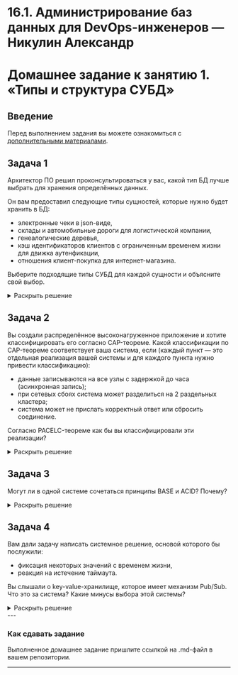 # 16.1. Администрирование баз данных для DevOps-инженеров — Никулин Александр
# Домашнее задание к занятию 1. «Типы и структура СУБД»

## Введение

Перед выполнением задания вы можете ознакомиться с 
[дополнительными материалами](https://github.com/netology-code/virt-homeworks/tree/virt-11/additional).

## Задача 1

Архитектор ПО решил проконсультироваться у вас, какой тип БД 
лучше выбрать для хранения определённых данных.

Он вам предоставил следующие типы сущностей, которые нужно будет хранить в БД:

- электронные чеки в json-виде,
- склады и автомобильные дороги для логистической компании,
- генеалогические деревья,
- кэш идентификаторов клиентов с ограниченным временем жизни для движка аутенфикации,
- отношения клиент-покупка для интернет-магазина.

Выберите подходящие типы СУБД для каждой сущности и объясните свой выбор.

<details>
  <summary>Раскрыть решение</summary>

  - электронные чеки в json-виде
    * Думаю для данных целей подойдет Документоориентированное решение. Т.к. мы точно не знаем какие будут позиции в чеки или они могут быть разнородными, а сохранять весь документ с данными с привзякой в чеку, удобнее.
  - склады и автомобильные дороги для логистической компании,
    * Для данной задачи подойдут Графовые БД. Что позволит нам вычислять какие-то оптимальные маршруты между точками.
  - генеалогические деревья,
    * Для данной задачи сетевые БД потому, что у потомка может быть несколько связей с родителями.
  - кэш идентификаторов клиентов с ограниченным временем жизни для движка аутенфикации,
    * Тут подойдут больше БД по типу ключ-значение. 
  - отношения клиент-покупка для интернет-магазина.
    * Тут наверное всё же по классике, реляционные БД. Здесь будет возможность и вести учет клиентов и товаров и их взаимосвязию. Дабы в таких случаях требуется четкое соовтествие и согласованность данных. 
  
</details>

## Задача 2

Вы создали распределённое высоконагруженное приложение и хотите классифицировать его согласно 
CAP-теореме. Какой классификации по CAP-теореме соответствует ваша система, если 
(каждый пункт — это отдельная реализация вашей системы и для каждого пункта нужно привести классификацию):

- данные записываются на все узлы с задержкой до часа (асинхронная запись);
- при сетевых сбоях система может разделиться на 2 раздельных кластера;
- система может не прислать корректный ответ или сбросить соединение.

Согласно PACELC-теореме как бы вы классифицировали эти реализации?

<details>
  <summary>Раскрыть решение</summary>
  
  - данные записываются на все узлы с задержкой до часа (асинхронная запись);
    * По теореме CAP к AP: AP (availability + partition tolerance – consistency) - не гарантирует целостность данных, обеспечивая их доступность и устойчивость к разделению, например, как в распределённых веб-кешах и DNS. Так как данные записываются асинхронно, то возможна ситуация что данные будут не согласованы.
    * По теореме PACELC: Система PA/EL, так как не обеспечивается согласованность данных или PA/EC, если работает один узел.
  - при сетевых сбоях система может разделиться на 2 раздельных кластера;
    * По теореме CAP к CA: CA (availability + consistency – partition tolerance) — когда данные во всех узлах кластера согласованы и доступны, но неустойчивы к разделению.
    * По теореме PACELC:  PA или PC
  - система может не прислать корректный ответ или сбросить соединение.
    * По теореме CAP к CP: CP (consistency + partition tolerance – availability) в каждый момент обеспечивает целостность данных и способна работать в условиях распада в ущерб доступности, не выдавая отклик на запрос. Устойчивость к разделению требует дублирования изменений во всех узлах системы, что реализуется с помощью распределённых пессимистических блокировок для сохранения целостности. Так как система может сбросить ответ, в пользу согласованности данных.
    * По теореме PACELC: PC или EC
  
</details>

## Задача 3

Могут ли в одной системе сочетаться принципы BASE и ACID? Почему?

<details>
  <summary>Раскрыть решение</summary>
  
  > В наше время возможно всё. Но всё же. Классический ответ нет. \
  > Так как Принцип ACID отвечает за полноту действий в БД, за согласованной данных, за то что транзакции друг другу мешать не будут и не повлекут за собой какие либо сбои и то что операция будет записаны. \
  > При этом принцип BASE противоположен ACID, и он ориентирован на производительность систем в угоду полноте данных. \
  > Но в принципе думаю, что в теории возможно такое осуществить если какой то из узлов системы возьмет на себя один из принципов. Допустим выберем БД по принципу BASE, а само приложение возьмет на себя отвественность за ACID.
  
</details>

## Задача 4

Вам дали задачу написать системное решение, основой которого бы послужили:

- фиксация некоторых значений с временем жизни,
- реакция на истечение таймаута.

Вы слышали о key-value-хранилище, которое имеет механизм Pub/Sub. 
Что это за система? Какие минусы выбора этой системы?

<details>
  <summary>Раскрыть решение</summary>

  Pub/Sub - простыми словами, это механизм публикации сообщений/действий и подписки на эти сообщения/действия, ну а дальше их обработка и какие либо реакции на эти сообщения. \
  В целом думаю данному запросу будет отвечать Redis. В версию Redis 2.0. создатели включили функцию PUBLISH/SUBSCRIBE, которая позволила использовать Redis в качестве брокера сообщений. 

</details>
---

### Как cдавать задание

Выполненное домашнее задание пришлите ссылкой на .md-файл в вашем репозитории.

---
